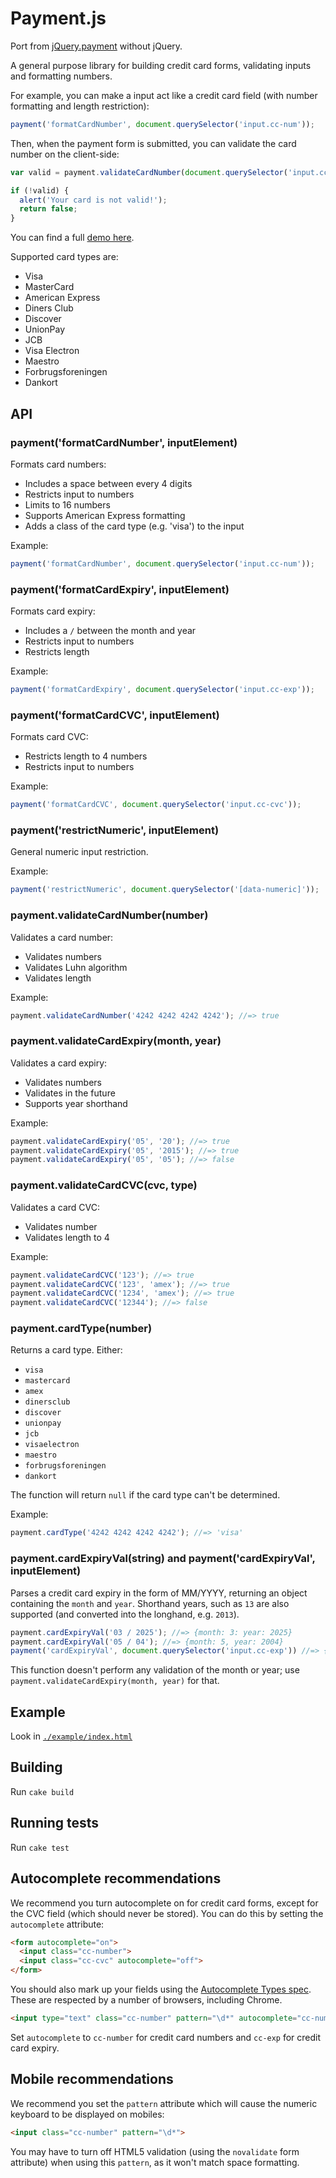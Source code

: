 # Payment.js

Port from [jQuery.payment](https://github.com/stripe/jquery.payment) without jQuery.

A general purpose library for building credit card forms, validating inputs and formatting numbers.

For example, you can make a input act like a credit card field (with number formatting and length restriction):

``` javascript
payment('formatCardNumber', document.querySelector('input.cc-num'));
```

Then, when the payment form is submitted, you can validate the card number on the client-side:

``` javascript
var valid = payment.validateCardNumber(document.querySelector('input.cc-num').value);

if (!valid) {
  alert('Your card is not valid!');
  return false;
}
```

You can find a full [demo here](http://stripe.github.io/jquery.payment/example).

Supported card types are:

* Visa
* MasterCard
* American Express
* Diners Club
* Discover
* UnionPay
* JCB
* Visa Electron
* Maestro
* Forbrugsforeningen
* Dankort

## API

### payment('formatCardNumber', inputElement)

Formats card numbers:

* Includes a space between every 4 digits
* Restricts input to numbers
* Limits to 16 numbers
* Supports American Express formatting
* Adds a class of the card type (e.g. 'visa') to the input

Example:

``` javascript
payment('formatCardNumber', document.querySelector('input.cc-num'));
```

### payment('formatCardExpiry', inputElement)

Formats card expiry:

* Includes a `/` between the month and year
* Restricts input to numbers
* Restricts length

Example:

``` javascript
payment('formatCardExpiry', document.querySelector('input.cc-exp'));
```

### payment('formatCardCVC', inputElement)

Formats card CVC:

* Restricts length to 4 numbers
* Restricts input to numbers

Example:

``` javascript
payment('formatCardCVC', document.querySelector('input.cc-cvc'));
```

### payment('restrictNumeric', inputElement)

General numeric input restriction.

Example:

``` javascript
payment('restrictNumeric', document.querySelector('[data-numeric]'));
```

### payment.validateCardNumber(number)

Validates a card number:

* Validates numbers
* Validates Luhn algorithm
* Validates length

Example:

``` javascript
payment.validateCardNumber('4242 4242 4242 4242'); //=> true
```

### payment.validateCardExpiry(month, year)

Validates a card expiry:

* Validates numbers
* Validates in the future
* Supports year shorthand

Example:

``` javascript
payment.validateCardExpiry('05', '20'); //=> true
payment.validateCardExpiry('05', '2015'); //=> true
payment.validateCardExpiry('05', '05'); //=> false
```

### payment.validateCardCVC(cvc, type)

Validates a card CVC:

* Validates number
* Validates length to 4

Example:

``` javascript
payment.validateCardCVC('123'); //=> true
payment.validateCardCVC('123', 'amex'); //=> true
payment.validateCardCVC('1234', 'amex'); //=> true
payment.validateCardCVC('12344'); //=> false
```

### payment.cardType(number)

Returns a card type. Either:

* `visa`
* `mastercard`
* `amex`
* `dinersclub`
* `discover`
* `unionpay`
* `jcb`
* `visaelectron`
* `maestro`
* `forbrugsforeningen`
* `dankort`

The function will return `null` if the card type can't be determined.

Example:

``` javascript
payment.cardType('4242 4242 4242 4242'); //=> 'visa'
```

### payment.cardExpiryVal(string) and payment('cardExpiryVal', inputElement)

Parses a credit card expiry in the form of MM/YYYY, returning an object containing the `month` and `year`. Shorthand years, such as `13` are also supported (and converted into the longhand, e.g. `2013`).

``` javascript
payment.cardExpiryVal('03 / 2025'); //=> {month: 3: year: 2025}
payment.cardExpiryVal('05 / 04'); //=> {month: 5, year: 2004}
payment('cardExpiryVal', document.querySelector('input.cc-exp')) //=> {month: 4, year: 2020}
```

This function doesn't perform any validation of the month or year; use `payment.validateCardExpiry(month, year)` for that.

## Example

Look in [`./example/index.html`](example/index.html)

## Building

Run `cake build`

## Running tests

Run `cake test`

## Autocomplete recommendations

We recommend you turn autocomplete on for credit card forms, except for the CVC field (which should never be stored). You can do this by setting the `autocomplete` attribute:

``` html
<form autocomplete="on">
  <input class="cc-number">
  <input class="cc-cvc" autocomplete="off">
</form>
```

You should also mark up your fields using the [Autocomplete Types spec](http://wiki.whatwg.org/wiki/Autocomplete_Types). These are respected by a number of browsers, including Chrome.

``` html
<input type="text" class="cc-number" pattern="\d*" autocomplete="cc-number" placeholder="Card number" required>
```

Set `autocomplete` to `cc-number` for credit card numbers and `cc-exp` for credit card expiry.

## Mobile recommendations

We recommend you set the `pattern` attribute which will cause the numeric keyboard to be displayed on mobiles:

``` html
<input class="cc-number" pattern="\d*">
```

You may have to turn off HTML5 validation (using the `novalidate` form attribute) when using this `pattern`, as it won't match space formatting.
